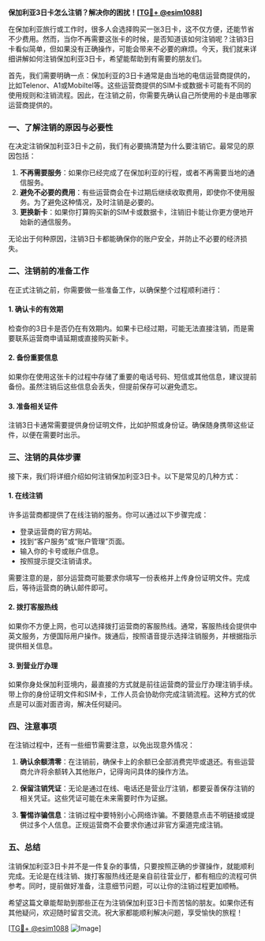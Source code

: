 **保加利亚3日卡怎么注销？解决你的困扰！[[TG💪+ @esim1088](https://t.me/s/esim1088)]**

在保加利亚旅行或工作时，很多人会选择购买一张3日卡，这不仅方便，还能节省不少费用。然而，当你不再需要这张卡的时候，是否知道该如何注销呢？注销3日卡看似简单，但如果没有正确操作，可能会带来不必要的麻烦。今天，我们就来详细讲解如何注销保加利亚3日卡，希望能帮助到有需要的朋友们。

首先，我们需要明确一点：保加利亚的3日卡通常是由当地的电信运营商提供的，比如Telenor、A1或Mobiltel等。这些运营商提供的SIM卡或数据卡可能有不同的使用规则和注销流程。因此，在注销之前，你需要先确认自己所使用的卡是由哪家运营商提供的。

### 一、了解注销的原因与必要性

在决定注销保加利亚3日卡之前，我们有必要搞清楚为什么要注销它。最常见的原因包括：

1. **不再需要服务**：如果你已经完成了在保加利亚的行程，或者不再需要当地的通信服务。
2. **避免不必要的费用**：有些运营商会在卡过期后继续收取费用，即使你不使用服务。为了避免这种情况，及时注销是必要的。
3. **更换新卡**：如果你打算购买新的SIM卡或数据卡，注销旧卡能让你更方便地开始新的通信服务。

无论出于何种原因，注销3日卡都能确保你的账户安全，并防止不必要的经济损失。

### 二、注销前的准备工作

在正式注销之前，你需要做一些准备工作，以确保整个过程顺利进行：

#### 1. 确认卡的有效期
检查你的3日卡是否仍在有效期内。如果卡已经过期，可能无法直接注销，而是需要联系运营商申请延期或直接购买新卡。

#### 2. 备份重要信息
如果你在使用这张卡的过程中存储了重要的电话号码、短信或其他信息，建议提前备份。虽然注销后这些信息会丢失，但提前保存可以避免遗忘。

#### 3. 准备相关证件
注销3日卡通常需要提供身份证明文件，比如护照或身份证。确保随身携带这些证件，以便在需要时出示。

### 三、注销的具体步骤

接下来，我们将详细介绍如何注销保加利亚3日卡。以下是常见的几种方式：

#### 1. 在线注销
许多运营商都提供了在线注销的服务。你可以通过以下步骤完成：

- 登录运营商的官方网站。
- 找到“客户服务”或“账户管理”页面。
- 输入你的卡号或账户信息。
- 按照提示提交注销请求。

需要注意的是，部分运营商可能要求你填写一份表格并上传身份证明文件。完成后，等待运营商的确认邮件即可。

#### 2. 拨打客服热线
如果你不方便上网，也可以选择拨打运营商的客服热线。通常，客服热线会提供中英文服务，方便国际用户操作。拨通后，按照语音提示选择注销服务，并根据指示提供相关信息。

#### 3. 到营业厅办理
如果你身处保加利亚境内，最直接的方式就是前往运营商的营业厅办理注销手续。带上你的身份证明文件和SIM卡，工作人员会协助你完成注销流程。这种方式的优点是可以面对面咨询，解决任何疑问。

### 四、注意事项

在注销过程中，还有一些细节需要注意，以免出现意外情况：

1. **确认余额清零**：在注销前，确保卡上的余额已全部消费完毕或退还。有些运营商允许将余额转入其他账户，记得询问具体的操作方法。
   
2. **保留注销凭证**：无论是通过在线、电话还是营业厅注销，都要妥善保存注销的相关凭证。这些凭证可能在未来需要时作为证据。

3. **警惕诈骗信息**：注销过程中要特别小心网络诈骗。不要随意点击不明链接或提供过多个人信息。正规运营商不会要求你通过非官方渠道完成注销。

### 五、总结

注销保加利亚3日卡并不是一件复杂的事情，只要按照正确的步骤操作，就能顺利完成。无论是在线注销、拨打客服热线还是亲自前往营业厅，都有相应的流程可供参考。同时，提前做好准备，注意细节问题，可以让你的注销过程更加顺畅。

希望这篇文章能帮助到那些正在为注销保加利亚3日卡而苦恼的朋友。如果你还有其他疑问，欢迎随时留言交流。祝大家都能顺利解决问题，享受愉快的旅程！

[[TG💪+ @esim1088](https://t.me/s/esim1088) ![Image](https://i.postimg.cc/4NQfJmqS/Snipaste-2025-05-13-00-14-12.png)]